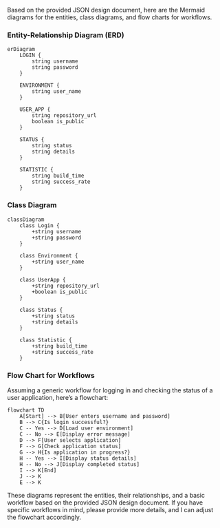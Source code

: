 Based on the provided JSON design document, here are the Mermaid diagrams for the entities, class diagrams, and flow charts for workflows.

### Entity-Relationship Diagram (ERD)

```mermaid
erDiagram
    LOGIN {
        string username
        string password
    }
    
    ENVIRONMENT {
        string user_name
    }
    
    USER_APP {
        string repository_url
        boolean is_public
    }
    
    STATUS {
        string status
        string details
    }
    
    STATISTIC {
        string build_time
        string success_rate
    }
```

### Class Diagram

```mermaid
classDiagram
    class Login {
        +string username
        +string password
    }
    
    class Environment {
        +string user_name
    }
    
    class UserApp {
        +string repository_url
        +boolean is_public
    }
    
    class Status {
        +string status
        +string details
    }
    
    class Statistic {
        +string build_time
        +string success_rate
    }
```

### Flow Chart for Workflows

Assuming a generic workflow for logging in and checking the status of a user application, here’s a flowchart:

```mermaid
flowchart TD
    A[Start] --> B[User enters username and password]
    B --> C{Is login successful?}
    C -- Yes --> D[Load user environment]
    C -- No --> E[Display error message]
    D --> F[User selects application]
    F --> G[Check application status]
    G --> H{Is application in progress?}
    H -- Yes --> I[Display status details]
    H -- No --> J[Display completed status]
    I --> K[End]
    J --> K
    E --> K
```

These diagrams represent the entities, their relationships, and a basic workflow based on the provided JSON design document. If you have specific workflows in mind, please provide more details, and I can adjust the flowchart accordingly.